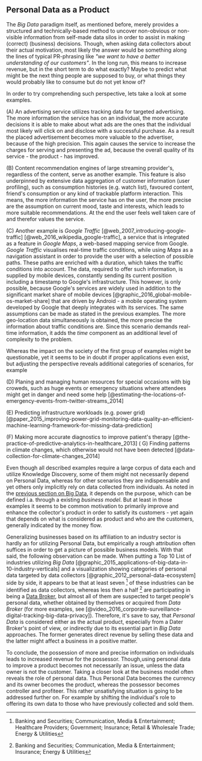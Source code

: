 ## Personal Data as a Product



The *Big Data* paradigm itself, as mentioned before, merely provides a structured and technically-based 
method to uncover non-obvious or non-visible information from self-made data silos in order to 
assist in making (correct) (business) decisions. Though, when asking data collectors about their 
actual motivation, most likely the answer would be something along the lines of typical PR-phrasing 
like *"we want to have a better understanding of our customers"*. In the long run, this means to 
increase revenue, but in the short term to do what exactly? Maybe to predict what might be the next 
thing people are supposed to buy, or what things they would probably like to consume but do 
not yet know of?

In order to try comprehending such perspective, lets take a look at some examples.

(A) An advertising service utilizes tracking data for targeted advertising. The more information the 
service has on an individual, the more accurate decisions it is able to make about what ads are 
the ones that the individual most likely will click on and disclose with a successful purchase. 
As a result the placed advertisement becomes more valuable to the advertiser, because of the high 
precision. This again causes the service to increase the charges for serving and presenting the ad, 
because the overall quality of its service - the product - has improved.

(B) Content recommendation engines of large streaming provider's, regardless of the content, serve 
as another example. This feature is also underpinned by extensive data aggregation of customer
information (user profiling), such as consumption histories (e.g. watch list), favoured content, 
friend's consumption or any kind of trackable platform interaction. This means, the more information 
the service has on the user, the more precise are the assumption on current mood, taste and 
interests, which leads to more suitable recommendations. At the end the user feels well taken care 
of and therefor values the service.

(C) Another example is *Google Traffic* [@web_2007_introducing-google-traffic] 
[@web_2016_wikipedia_google-traffic], a service that is integrated as a feature in *Google Maps*, 
a web-based mapping service from Google. *Google Traffic* visualises real-time traffic conditions, 
while using *Maps* as a navigation assistant in order to provide the user with a selection
of possible paths. These paths are enriched with a duration, which takes the traffic conditions 
into account. 
The data, required to offer such information, is supplied by mobile devices, constantly sending its 
current position including a timestamp to Google's infrastructure. This however, is only possible, 
because Google's services are widely used in addition to the significant market share of mobile 
devices [@graphic_2016_global-mobile-os-market-share] that are driven by Android - a mobile 
operating system developed by Google that deeply integrates with its services.
The same assumptions can be made as stated in the previous examples. The more geo-location data 
simultaneously is obtained, the more precise the information about traffic conditions are. Since 
this scenario demands real-time information, it adds the *time* component as an additional level of 
complexity to the problem.

Whereas the impact on the society of the first group of examples might be questionable, yet it seems 
to be in doubt if proper applications even exist, but adjusting the perspective reveals additional 
categories of scenarios, for example

(D) Planing and managing human resources for special occasions with big croweds, such as huge events 
or emergency situations where attendees might get in danger and need some help 
[@estimating-the-locations-of-emergency-events-from-twitter-streams_2014]

(E) Predicting infrastructure workloads (e.g. power grid) 
[@paper_2015_improving-power-grid-monitoring-data-quality-an-efficient-machine-learning-framework-for-missing-data-prediction]

(F) Making more accurate diagnostics to improve patient's therapy 
[@the-practice-of-predictive-analytics-in-healthcare_2013]
(
G) Finding patterns in climate changes, which otherwise would not have been detected 
[@data-collection-for-climate-changes_2014]

Even though all described examples require a large corpus of data each and utilize Knowledge 
Discovery, some of them might not necessarily depend on Personal Data, whereas for other scenarios 
they are indispensable and yet others only implicitly rely on data collected from individuals. As 
noted in the [previous section on Big Data](personal-data-in-the-context-of-the-big-data-movement), 
it depends on the purpose, which can be defined i.a. through a existing *business model*. 
But at least in those examples it seems to be common motivation to primarily improve and enhance the 
collector's product in order to satisfy its customers - yet again that depends on what is considered 
as product and who are the customers, generally indicated by the money flow.

Generalizing businesses based on its affiliation to an industry sector is hardly an for 
utilizing Personal Data, but empirically a rough attribution often suffices in order to get a 
picture of possible business models. With that said, the following observation can be made.
When putting a Top 10 List of industries utilizing *Big Data* 
[@graphic_2015_applications-of-big-data-in-10-industry-verticals] and a visualization showing 
categories of personal data targeted by data collectors [@graphic_2012_personal-data-ecosystem] 
side by side, it appears to be that at least seven [^industries-as-data-collectors] of these 
industries can be identified as data collectors, whereas less then a half 
[^industries-as-data-brokers] are participating in being a [Data Broker](#terminologies--data-broker), 
but almost all of them are suspected to target people's personal data, whether obtained by 
themselves or acquired from *Data Broker* (for more examples, see 
[@video_2016_corporate-surveillance-digital-tracking-big-data-privacy]).
Therefore, it's save to say, that *Personal Data* is considered either as the actual product, 
especially from a Dater Broker's point of view, or indirectly due to its essential part in *Big 
Data* approaches. The former generates direct revenue by selling these data and the latter might 
affect a business in a positive matter.

To conclude, the possession of more and precise information on individuals leads to increased 
revenue for the possessor. Though,using personal data to improve a product becomes not necessarily 
an issue, unless the data owner is not the customer. Taking a closer look at the business model 
often reveals the role of personal data. Thus Personal Data becomes the currency and its owner 
becomes the product, whereas the possessor becomes controller and profiteer. This rather 
unsatisfying situation is going to be addressed further on. For example by shifting the individual's 
role to offering its own data to those who have previously collected and sold them.



[^industries-as-data-collectors]: Banking and Securities; Communication, Media & Entertainment; 
    Healthcare Providers; Government; Insurance; Retail & Wholesale Trade; Energy & Utilities

[^industries-as-data-brokers]: Banking and Securities; Communication, Media & Entertainment;
    Insurance; Energy & Utilities
